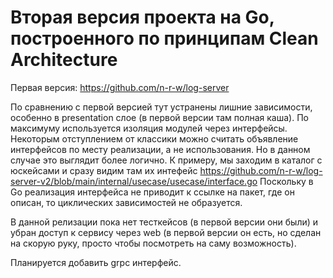 # Вторая версия проекта на Go, построенного по принципам Clean Architecture

Первая версия: https://github.com/n-r-w/log-server

По сравнению с первой версией тут устранены лишние зависимости, особенно в presentation слое (в первой версии там полная каша). По максимуму используется изоляция модулей через интерфейсы. 
Некоторым отступлением от классики можно считать объявление интерфейсов по месту реализации, а не использования. Но в данном случае это выглядит более логично. 
К примеру, мы заходим в каталог с юскейсами и сразу видим там их интефейс https://github.com/n-r-w/log-server-v2/blob/main/internal/usecase/usecase/interface.go 
Поскольку в Go реализация интерфейса не приводит к ссылке на пакет, где он описан, то циклических зависимостей не образуется.

В данной релизации пока нет тесткейсов (в первой версии они были) и убран доступ к сервису через web (в первой версии он есть, но сделан на скорую руку, 
просто чтобы посмотреть на саму возможность).

Планируется добавить grpc интерфейс.
